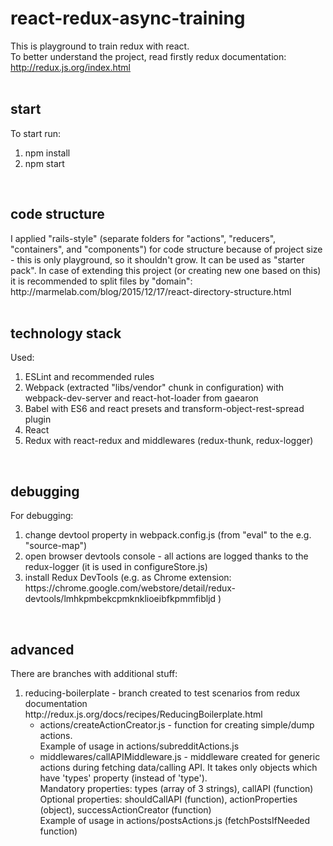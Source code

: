 # react-redux-async-training

This is playground to train redux with react. <br />
To better understand the project, read firstly redux documentation: http://redux.js.org/index.html
<br /><br />


<h2>start</h2>
To start run:
<ol>
    <li>npm install</li>
    <li>npm start</li>
</ol>
<br />

<h2>code structure</h2>
I applied "rails-style" (separate folders for "actions", "reducers", "containers", and "components")
for code structure because of project size - this is only playground, so it shouldn't grow. It can be used as "starter pack". In case of extending this project (or creating new one based on this) it is recommended to split files by "domain": http://marmelab.com/blog/2015/12/17/react-directory-structure.html
<br /><br />

<h2>technology stack</h2>
Used:
<ol>
    <li>ESLint and recommended rules</li>
    <li>Webpack (extracted "libs/vendor" chunk in configuration) with webpack-dev-server and react-hot-loader from gaearon </li>
    <li>Babel with ES6 and react presets and transform-object-rest-spread plugin </li>
    <li>React </li>
    <li>Redux with react-redux and middlewares (redux-thunk, redux-logger)</li>
</ol>
<br />


<h2>debugging</h2>
For debugging:
<ol>
    <li>change devtool property in webpack.config.js (from "eval" to the e.g. "source-map") </li>
    <li>open browser devtools console - all actions are logged thanks to the redux-logger (it is used in configureStore.js) </li>
    <li>install Redux DevTools (e.g. as Chrome extension: https://chrome.google.com/webstore/detail/redux-devtools/lmhkpmbekcpmknklioeibfkpmmfibljd ) </li>
</ol>
<br/>

<h2>advanced</h2>
There are branches with additional stuff: <br />
<ol>
    <li>reducing-boilerplate - branch created to test scenarios from redux documentation http://redux.js.org/docs/recipes/ReducingBoilerplate.html <br />
        <ul>
            <li>
                actions/createActionCreator.js - function for creating simple/dump actions.
                <br/> Example of usage in actions/subredditActions.js
            </li>
            <li>
                middlewares/callAPIMiddleware.js - middleware created for generic actions during fetching data/calling API. It takes only objects which have 'types' property (instead of 'type').
                <br/> Mandatory properties: types (array of 3 strings), callAPI (function)
                <br/> Optional properties: shouldCallAPI (function), actionProperties (object), successActionCreator (function)
                <br/> Example of usage in actions/postsActions.js (fetchPostsIfNeeded function)
            </li>
        </ul>
    </li>
</ol>
<br />
